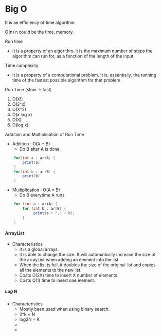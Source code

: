 # Big O
It is an efficiency of time algorithm.

O(n) n could be the time, memory.

Run time 
- It is a property of an algorithm. It is the maximum number of steps the algorithm can run for, as a function of the length of the input.

Time complexity 
- It is a property of a computational problem. It is, essentially, the running time of the fastest possible algorithm for that problem.

Run Time (slow -> fast)
1. O(X!)
2. O(2^x)
3. O(X^2)
4. O(x log x)
5. O(X)
6. O(log x)

Addition and Multiplication of Run Time
- Addition : O(A + B)
    - Do B after A is done
```Java
    for(int a : arrA) { 
        print(a)
    }
    for(int b : arrB) { 
        print(b)
    }
```
- Multiplication : O(A * B)
    - Do B everytime A runs
```Java
    for (int a : arrA) {
        for (int b : arrB) {
             print(a + "," + b);
        }
    }
```

#### ArrayList
-  Characteristics
    - It is a global arrays.
    - It is able to change the size. It will automatically increase 
    the size of the arrayList when adding an element into the list.
    - When the list is full, it doubles the size of the original list and 
    copies all the elements to the new list. 
    - Costs O(2X) time to insert X number of elements.
    - Costs O(1) time to insert one element.

##### Log N 
- Characteristics
    - Mostly been used when using binary search.
    - 2^k = N 
    - log2N = K
    - 
    -

